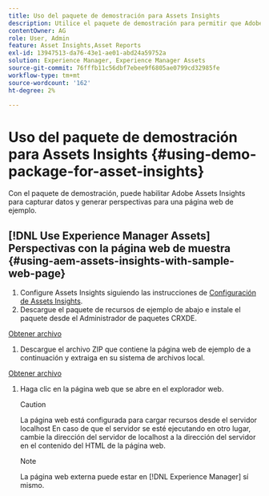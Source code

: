 ```yaml
---
title: Uso del paquete de demostración para Assets Insights
description: Utilice el paquete de demostración para permitir que Adobe Assets Insights capture datos de y genere perspectivas para una página web.
contentOwner: AG
role: User, Admin
feature: Asset Insights,Asset Reports
exl-id: 13947513-da76-43e1-ae01-abd24a59752a
solution: Experience Manager, Experience Manager Assets
source-git-commit: 76fffb11c56dbf7ebee9f6805ae0799cd32985fe
workflow-type: tm+mt
source-wordcount: '162'
ht-degree: 2%

---
```


# Uso del paquete de demostración para Assets Insights {#using-demo-package-for-asset-insights}

Con el paquete de demostración, puede habilitar Adobe Assets Insights para capturar datos y generar perspectivas para una página web de ejemplo.

## [!DNL Use Experience Manager Assets] Perspectivas con la página web de muestra  {#using-aem-assets-insights-with-sample-web-page}

1. Configure Assets Insights siguiendo las instrucciones de [Configuración de Assets Insights](configure-asset-insights.md).
1. Descargue el paquete de recursos de ejemplo de abajo e instale el paquete desde el Administrador de paquetes CRXDE.

[Obtener archivo](assets/insightsdemo.zip)

1. Descargue el archivo ZIP que contiene la página web de ejemplo de a continuación y extraiga en su sistema de archivos local.

[Obtener archivo](assets/demosite.zip)

1. Haga clic en la página web que se abre en el explorador web.

   >[!CAUTION]
   >
   >La página web está configurada para cargar recursos desde el servidor localhost En caso de que el servidor se esté ejecutando en otro lugar, cambie la dirección del servidor de localhost a la dirección del servidor en el contenido del HTML de la página web.

   >[!NOTE]
   >
   >La página web externa puede estar en [!DNL Experience Manager] sí mismo.
